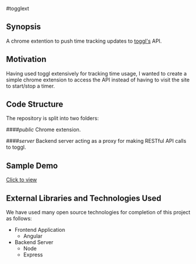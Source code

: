 #togglext

## Synopsis

A chrome extention to push time tracking updates to <a href="https://toggl.com/" target="_blank">toggl's</a> API.

## Motivation

Having used toggl extensively for tracking time usage, I wanted to create a simple chrome extension to access the API instead of having to visit the site to start/stop a timer.

## Code Structure

The repository is split into two folders: 

####_public_
Chrome extension.

####_server_
Backend server acting as a proxy for making RESTful API calls to toggl.

## Sample Demo
<a href="https://vimeo.com/128077557" target="_blank">Click to view</a>

## External Libraries and Technologies Used

We have used many open source technologies for completion of this project as follows:
* Frontend Application
  * Angular
* Backend Server
  * Node
  * Express
